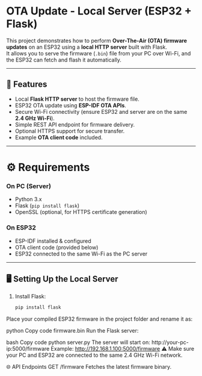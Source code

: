 # OTA Update - Local Server (ESP32 + Flask)

This project demonstrates how to perform **Over-The-Air (OTA) firmware updates** on an ESP32 using a **local HTTP server** built with Flask.  
It allows you to serve the firmware (`.bin`) file from your PC over Wi-Fi, and the ESP32 can fetch and flash it automatically.

---

## 🚀 Features
- Local **Flask HTTP server** to host the firmware file.  
- ESP32 OTA update using **ESP-IDF OTA APIs**.  
- Secure Wi-Fi connectivity (ensure ESP32 and server are on the same **2.4 GHz Wi-Fi**).  
- Simple REST API endpoint for firmware delivery.  
- Optional HTTPS support for secure transfer.  
- Example **OTA client code** included.

---
# ⚙️ Requirements

### On PC (Server)
- Python 3.x  
- Flask (`pip install flask`)  
- OpenSSL (optional, for HTTPS certificate generation)

### On ESP32
- ESP-IDF installed & configured  
- OTA client code (provided below)  
- ESP32 connected to the same Wi-Fi as the PC server  

---

## 🖥️ Setting Up the Local Server

1. Install Flask:
   ```bash
   pip install flask
Place your compiled ESP32 firmware in the project folder and rename it as:

python
Copy code
firmware.bin
Run the Flask server:

bash
Copy code
python server.py
The server will start on:
http://your-pc-ip:5000/firmware
Example:
http://192.168.1.100:5000/firmware
⚠️ Make sure your PC and ESP32 are connected to the same 2.4 GHz Wi-Fi network.

🌐 API Endpoints
GET /firmware
Fetches the latest firmware binary.

